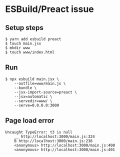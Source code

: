 # ESBuild/Preact issue

## Setup steps

```
$ yarn add esbuild preact
$ touch main.jsx
$ mkdir www
$ touch www/index.html
```

## Run

```
$ npx esbuild main.jsx \
    --outfile=www/main.js \
    --bundle \
    --jsx-import-source=preact \
    --jsx=automatic \
    --servedir=www/ \
    --serve=0.0.0.0:3000
```

## Page load error

```
Uncaught TypeError: t3 is null
    __ http://localhost:3000/main.js:324
    B http://localhost:3000/main.js:238
    <anonymous> http://localhost:3000/main.js:400
    <anonymous> http://localhost:3000/main.js:401
```
